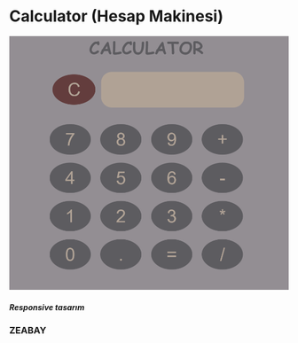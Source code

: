 


# Calculator (Hesap Makinesi) 

![Calculator.jpg](Calculator.jpg) 

##### Responsive tasarım


### ZEABAY